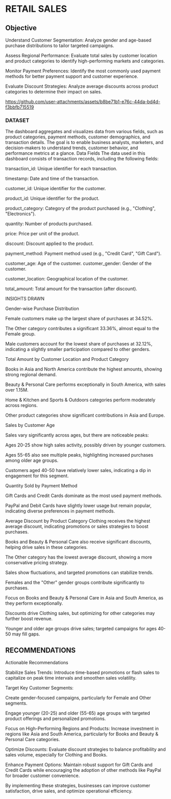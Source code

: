   # RETAIL SALES 
## Objective 
Understand Customer Segmentation: Analyze gender and age-based purchase distributions to tailor targeted campaigns.

Assess Regional Performance: Evaluate total sales by customer location and product categories to identify high-performing markets and categories.

Monitor Payment Preferences: Identify the most commonly used payment methods for better payment support and customer experience.

Evaluate Discount Strategies: Analyze average discounts across product categories to determine their impact on sales.



https://github.com/user-attachments/assets/b8be71b1-e76c-44da-bd4d-f3bbfb715519

### DATASET
The dashboard aggregates and visualizes data from various fields, such as product categories, payment methods, customer demographics, and transaction details. The goal is to enable business analysts, marketers, and decision-makers to understand trends, customer behavior, and performance metrics at a glance.
Data Fields
The data used in this dashboard consists of transaction records, including the following fields:

transaction_id: Unique identifier for each transaction.

timestamp: Date and time of the transaction.

customer_id: Unique identifier for the customer.

product_id: Unique identifier for the product.

product_category: Category of the product purchased (e.g., "Clothing", "Electronics").

quantity: Number of products purchased.

price: Price per unit of the product.

discount: Discount applied to the product.

payment_method: Payment method used (e.g., "Credit Card", "Gift Card").

customer_age: Age of the customer.
customer_gender: Gender of the customer.

customer_location: Geographical location of the customer.

total_amount: Total amount for the transaction (after discount).

INSIGHTS DRAWN

Gender-wise Purchase Distribution

Female customers make up the largest share of purchases at 34.52%.

The Other category contributes a significant 33.36%, almost equal to the Female group.

Male customers account for the lowest share of purchases at 32.12%, indicating a slightly smaller participation compared to other genders.

Total Amount by Customer Location and Product Category

Books in Asia and North America contribute the highest amounts, showing strong regional demand.

Beauty & Personal Care performs exceptionally in South America, with sales over 1.15M.

Home & Kitchen and Sports & Outdoors categories perform moderately across regions.

Other product categories show significant contributions in Asia and Europe.

Sales by Customer Age

Sales vary significantly across ages, but there are noticeable peaks:

Ages 20-25 show high sales activity, possibly driven by younger customers.

Ages 55-65 also see multiple peaks, highlighting increased purchases among older age groups.

Customers aged 40-50 have relatively lower sales, indicating a dip in engagement for this segment.

Quantity Sold by Payment Method

Gift Cards and Credit Cards dominate as the most used payment methods.

PayPal and Debit Cards have slightly lower usage but remain popular, indicating diverse preferences in payment methods.


Average Discount by Product Category
Clothing receives the highest average discount, indicating promotions or sales strategies to boost purchases.

Books and Beauty & Personal Care also receive significant discounts, helping drive sales in these categories.

The Other category has the lowest average discount, showing a more conservative pricing strategy.


Sales show fluctuations, and targeted promotions can stabilize trends.

Females and the "Other" gender groups contribute significantly to purchases.

Focus on Books and Beauty & Personal Care in Asia and South America, as they perform exceptionally.

Discounts drive Clothing sales, but optimizing for other categories may further boost revenue.

Younger and older age groups drive sales; targeted campaigns for ages 40-50 may fill gaps.


## RECOMMENDATIONS
Actionable Recommendations

Stabilize Sales Trends: Introduce time-based promotions or flash sales to capitalize on peak time intervals and smoothen sales volatility.

Target Key Customer Segments:

Create gender-focused campaigns, particularly for Female and Other segments.

Engage younger (20-25) and older (55-65) age groups with targeted product offerings and personalized promotions.

Focus on High-Performing Regions and Products: Increase investment in regions like Asia and South America, particularly for Books and Beauty & Personal Care categories.


Optimize Discounts: Evaluate discount strategies to balance profitability and sales volume, especially for Clothing and Books.

Enhance Payment Options: Maintain robust support for Gift Cards and Credit Cards while encouraging the adoption of other methods like PayPal for broader customer convenience.

By implementing these strategies, businesses can improve customer satisfaction, drive sales, and optimize operational efficiency.
